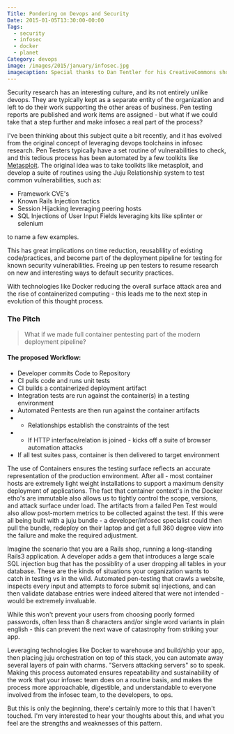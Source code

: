 ```yaml
---
Title: Pondering on Devops and Security
Date: 2015-01-05T13:30:00-00:00
Tags:
  - security
  - infosec
  - docker
  - planet
Category: devops
image: /images/2015/january/infosec.jpg
imagecaption: Special thanks to Dan Tentler for his CreativeCommons shot from Defcon19 https://www.flickr.com/photos/vissago/6033405562/
---
```


Security research has an interesting culture, and its not entirely unlike devops. They are typically kept as a separate entity of the organization and left to do their work supporting the other areas of business. Pen testing reports are published and work items are assigned - but what if we could take that a step further and make infosec a real part of the process?

I've been thinking about this subject quite a bit recently, and it has evolved from the original concept of leveraging devops toolchains in infosec research. Pen Testers typically have a set routine of vulnerabilities to check, and this tedious process has been automated by a few toolkits like [Metasploit](http://www.metasploit.com/). The original idea was to take toolkits like metasploit, and develop a suite of routines using the Juju Relationship system to test common vulnerabilities, such as:

 - Framework CVE's
 - Known Rails Injection tactics
 - Session Hijacking leveraging peering hosts
 - SQL Injections of User Input Fields leveraging kits like splinter or selenium

to name a few examples.

This has great implications on time reduction, reusablility of existing code/practices, and become part of the deployment pipeline for testing for known security vulnerabilities. Freeing up pen testers to resume research on new and interesting ways to default security practices.

With technologies like Docker reducing the overall surface attack area and the rise of containerized computing - this leads me to the next step in evolution of this thought process.

### The Pitch

> What if we made full container pentesting part of the modern deployment pipeline?

#### The proposed Workflow:

- Developer commits Code to Repository
- CI pulls code and runs unit tests
- CI builds a containerized deployment artifact
- Integration tests are run against the container(s) in a testing environment
- Automated Pentests are then run against the container artifacts
- - Relationships establish the constraints of the test
- - If HTTP interface/relation is joined - kicks off a suite of browser automation attacks
- If all test suites pass, container is then delivered to target environment

The use of Containers ensures the testing surface reflects an accurate representation of the production environment. After all - most container hosts are extremely light weight installations to support a maximum density deployment of applications. The fact that container context's in the Docker etho's are immutable also allows us to tightly control the scope, versions, and attack surface under load. The artifacts from a failed Pen Test would also allow post-mortem metrics to be collected against the test. If this were all being built with a juju bundle - a developer/infosec specialist could then pull the bundle, redeploy on their laptop and get a full 360 degree view into the failure and make the required adjustment.

Imagine the scenario that you are a Rails shop, running a long-standing Rails3 application. A developer adds a gem that introduces a large scale SQL injection bug that has the possiblity of a user dropping all tables in your database. These are the kinds of situations your organization wants to catch in testing vs in the wild. Automated pen-testing that crawls a website, inspects every input and attempts to force submit sql injections, and can then validate database entries were indeed altered that were not intended - would be extremely invaluable.

While this won't prevent your users from choosing poorly formed passwords, often less than 8 characters and/or single word variants in plain english - this can prevent the next wave of catastrophy from striking your app.

Leveraging technologies like Docker to warehouse and build/ship your app, then placing juju orchestration on top of this stack, you can automate away several layers of pain with charms. "Servers attacking servers" so to speak. Making this process automated ensures repeatability and sustainability of the work that your infosec team does on a routine basis, and makes the process more approachable, digestible, and understandable to everyone involved from the infosec team, to the developers, to ops.

But this is only the beginning, there's certainly more to this that I haven't touched. I'm very interested to hear your thoughts about this, and what you feel are the strengths and weaknesses of this pattern.
